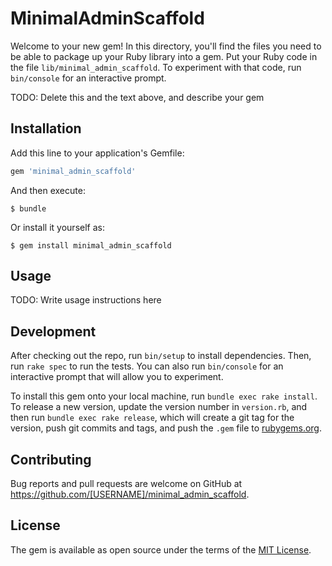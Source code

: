 # MinimalAdminScaffold

Welcome to your new gem! In this directory, you'll find the files you need to be able to package up your Ruby library into a gem. Put your Ruby code in the file `lib/minimal_admin_scaffold`. To experiment with that code, run `bin/console` for an interactive prompt.

TODO: Delete this and the text above, and describe your gem

## Installation

Add this line to your application's Gemfile:

```ruby
gem 'minimal_admin_scaffold'
```

And then execute:

    $ bundle

Or install it yourself as:

    $ gem install minimal_admin_scaffold

## Usage

TODO: Write usage instructions here

## Development

After checking out the repo, run `bin/setup` to install dependencies. Then, run `rake spec` to run the tests. You can also run `bin/console` for an interactive prompt that will allow you to experiment.

To install this gem onto your local machine, run `bundle exec rake install`. To release a new version, update the version number in `version.rb`, and then run `bundle exec rake release`, which will create a git tag for the version, push git commits and tags, and push the `.gem` file to [rubygems.org](https://rubygems.org).

## Contributing

Bug reports and pull requests are welcome on GitHub at https://github.com/[USERNAME]/minimal_admin_scaffold.

## License

The gem is available as open source under the terms of the [MIT License](https://opensource.org/licenses/MIT).

